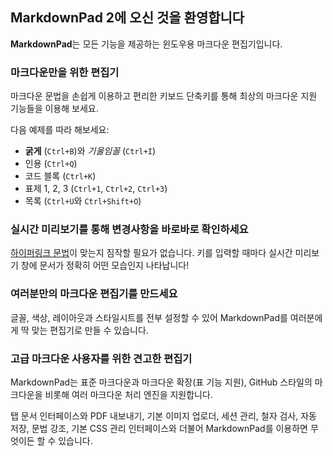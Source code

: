 
## MarkdownPad 2에 오신 것을 환영합니다 ##

**MarkdownPad**는 모든 기능을 제공하는 윈도우용 마크다운 편집기입니다.

### 마크다운만을 위한 편집기 ###

마크다운 문법을 손쉽게 이용하고 편리한 키보드 단축키를 통해 최상의 마크다운 지원 기능들을 이용해 보세요.

다음 예제를 따라 해보세요:

- **굵게** (`Ctrl+B`)와 *기울임꼴* (`Ctrl+I`)
- 인용 (`Ctrl+Q`)
- 코드 블록 (`Ctrl+K`)
- 표제 1, 2, 3 (`Ctrl+1`, `Ctrl+2`, `Ctrl+3`)
- 목록 (`Ctrl+U`와 `Ctrl+Shift+O`)

### 실시간 미리보기를 통해 변경사항을 바로바로 확인하세요 ###

[하이퍼링크 문법](http://markdownpad.com)이 맞는지 짐작할 필요가 없습니다. 키를 입력할 때마다 실시간 미리보기 창에 문서가 정확히 어떤 모습인지 나타납니다!

### 여러분만의 마크다운 편집기를 만드세요 ###

글꼴, 색상, 레이아웃과 스타일시트를 전부 설정할 수 있어 MarkdownPad를 여러분에게 딱 맞는 편집기로 만들 수 있습니다.

### 고급 마크다운 사용자를 위한 견고한 편집기 ###

MarkdownPad는 표준 마크다운과 마크다운 확장(표 기능 지원), GitHub 스타일의 마크다운을 비롯해 여러 마크다운 처리 엔진을 지원합니다.

탭 문서 인터페이스와 PDF 내보내기, 기본 이미지 업로더, 세션 관리, 철자 검사, 자동 저장, 문법 강조, 기본 CSS 관리 인터페이스와 더불어 MarkdownPad를 이용하면 무엇이든 할 수 있습니다.
